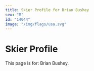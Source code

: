 ```yaml
---
title: Skier Profile for Brian Bushey
sex: "M"
id: "14044"
image: "/img/flags/usa.svg" 
---
```


# Skier Profile

This page is for: Brian Bushey.
    